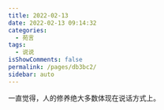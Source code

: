 ```yaml
---
title: 2022-02-13
date: 2022-02-13 09:14:32
categories: 
  - 苑言
tags: 
  - 说说
isShowComments: false
permalink: /pages/db3bc2/
sidebar: auto
---
```


一直觉得，人的修养绝大多数体现在说话方式上。
